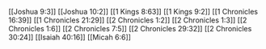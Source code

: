 [[Joshua 9:3]]
[[Joshua 10:2]]
[[1 Kings 8:63]]
[[1 Kings 9:2]]
[[1 Chronicles 16:39]]
[[1 Chronicles 21:29]]
[[2 Chronicles 1:2]]
[[2 Chronicles 1:3]]
[[2 Chronicles 1:6]]
[[2 Chronicles 7:5]]
[[2 Chronicles 29:32]]
[[2 Chronicles 30:24]]
[[Isaiah 40:16]]
[[Micah 6:6]]
